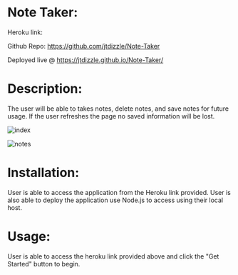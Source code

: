 # Note Taker:

Heroku link:

Github Repo: https://github.com/jtdizzle/Note-Taker  

Deployed live @  https://jtdizzle.github.io/Note-Taker/


# Description:

The user will be able to takes notes, delete notes, and save notes for future usage.  If the user refreshes the page no saved information will be lost.  



![index](jpg)



![notes](jpg)



# Installation:

User is able to access the application from the Heroku link provided.  User is also able to deploy the application use Node.js to access using their local host.  


# Usage:

User is able to access the heroku link provided above and click the "Get Started" button to begin. 
